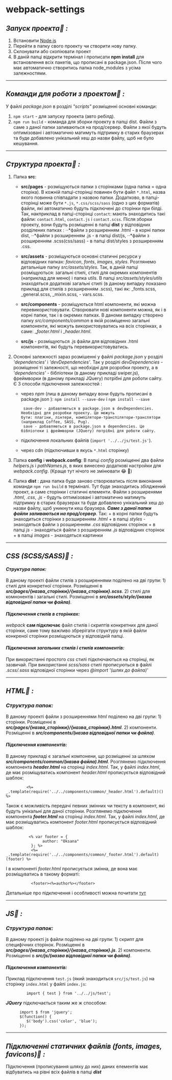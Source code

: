 # webpack-settings

## **_Запуск проекта:information_desk_person: :_** 

1) Встановити [Node.js](https://nodejs.org/en/)
2) Перейти в папку свого проекту чи створити нову папку.
3) Склонувати або скопіювати проект
4) В даній папці відкрити термінал і прописати **npm install**  для встановлення всіх пакетів, що прописані в package.json. Після чого має автоматично створитись папка node_modules з усіма залежностями.

___

## **_Команди для роботи з проектом:information_desk_person: :_** 
   У файлі _package.json_ в розділі _"scripts"_ розміщенні основні команди:
1. `npm start` - для запуску проекта (авто ребілд).
2. `npm run build` - команда для зборки проекту в папці dist. Файли з саме з даної папки заливаються на прод/сервер. Файли з якої будуть оптимізовані і автоматично матимуть підтримку в старих браузерах та буде добавлено унікальний хеш до назви файлу, щоб не було кешування. 
___

## **_Структура проекта:information_desk_person: :_**
   1. Папка **src**:
         + **src/pages** - розміщуються папки з сторінками (одна папка = одна сторіка). В кожній папці-сторінці повинен бути файл `*.html`, назва якого повинна співпадати з назвою папки. Додатково, в папці-сторінці може бути `*.js`, `*.css/scss/sass` (одно з цих форматів) файли, які автоматично будуть підключені до сторінки при білді. Так, накприклад в папці-сторінці `contact`: мають знаходитись такі файли: `contact.html`, `contact.js` i `contact.scss`. 
                Після зборки проекту, вони будуть розміщенні в папці **dist** у відповідних розділених папках : 
                      ⋅⋅*файли з розширенням .html - в корні папки dist, 
                      ⋅⋅*файли з розширенням .js - в папці dist/js, 
                      ⋅⋅*файли з розширенням .scss(css/sass) - в папці dist/styles з розширенням .css.
                      
         + **src/assets** - розміщуються основні статичні ресурси у відповідних папках: _favicon_, _fonts_, _images_, _styles_.
                Розглянемо детальніше папку _src/assets/styles_. Так, в даній папці розміщуються: загальні стилі, стилі для окремих                     компонентів (наприклад для меню) і папка utils. В папці _src/assets/styles/utils_ знаходяться додаткові загальні стилі                   (в даному випадку показано приклад для стилів з розширенням .scss), такі як: _fonts.scss, _general.scss, _mixin.scss, -                 vars.scss. 
               
         + **src/components** - розміщуються html компоненти, які можна перевикористовувати. Створювати нові компоненти можна, як і в корні папки, так і в окремих папках. В даноми випадку створено папку _src/components/common_ в якій розміщенно загальні компоненти, які можуть використовуватись на всіх сторінках, а саме: __footer.html_ i __header.html_.
                              
         + **src/js** - розміщуються .js файли для відповідних .html компонентів, які будуть перевикористовуватись. 
         
   2. Основні залежності зараз розмішенні у файлі _package.json_ у розділі _'dependencies'_ i _'devDependencies'_. Так у розділі _devDependencies_ - розміщенні ті залежності, що необхідні для розробки проекту, а в  _'dependencies'_ - бібліотеки (в даному прикладі swiper.js), фреймворки (в даному прикладі JQuery) потрібні для роботи сайту.  
   Є 3 способи підключення залежностей :
        + через _npm_ (лиш в даному випадку вони будуть прописані в package.json ): `npm install --save-dev` i `npm install --save`
        
               save-dev - добавляються в package.json в devDependencies. Необхідні для розробки проекту. Це можуть                        бути: плагіни, лінтери, компілятори-транспілятори-транслятори (наприклад Coffee, SASS, Pug).
               save - добавляються в package.json в dependencies. Це бібліотеки і фреймворки (JQuery) потрібні для роботи сайту. 
                
        + підключення локальних файлів (`import '../../js/test.js'`).
          
        + через cdn (підключивши в якусь `*.html` сторінку)
        
  3. Папка **config** i **webpack.config**: В папці _config_ розміщенні два файли _helpers.js_ і _pathNames.js_, в яких винесено додаткові настройки для _webpack.config_. (Краще тут нічого не змінювати :joy: :pray:)
  
  4. Папка **dist** : дана папка буде заново створюватись після виконання команди `npm run build` в терміналі. Тут буде знаходитись збілджений проект, а саме сторінки і статичні елементи. Файли з розширенями _.html_,  _.css_, _.js_ - будуть оптимізовані і автоматично матимуть підтримку в старих браузерах та буде добавленo унікальний хеш до назви файлу, щоб уникнути кеш браузера. **_Саме з даної папки файли заливаються на прод/сервер_**. Так: 
          + в корні папки будуть знаходиться сторінки з розширенням _.html_
          + в папці _styles_ - знаходяться файли з розширенням _.css_ відповідних сторінок
          + в папці _js_ - знаходяться файли з розширенням _.js_ відповідних сторінок
          + в папці _images_ - знаходяться картинки


___
## **_CSS (SCSS/SASS):information_desk_person: :_** 

#### _Структура папок:_ 

   В даному проекті файли стилів з розширеннями поділено на дві групи:
      1) стилі для конкретної сторінки. Розміщенні в **_src/pages/{назва_сторінки}/{назва_сторінки}.scss_**.
      2) стилі для комнонентів і загальні стилі. Розміщенні в **_src/assets/style/(назва відповідної папки чи файла)_**.
      
#### _Підключення стилів в сторінках:_
   _webpack_ **сам підключає** файл стилів і скриптів конкретних для даної сторінки, саме тому важливо збрерігати структуру в якій файли конкреної сторінки розміщуються у відповідній папці. 

#### _Підключення загальних стилів і стилів компонентів:_ 
   При використанні простого _css_ стилі підключаються  на сторінці, як зазвичай. При використанні _scss/sass_ стилі прописуються в файлі _.scss/.sass_ відповідної сторінки через _@import '(шлях до файла)'_
   
___
## **_HTML:information_desk_person: :_** 

### _Структура папок:_ 
   В даному проекті файли з розширеннями _html_ поділено на дві групи:
      1) сторінки. Розміщенні в **_src/pages/{назва_сторінки}/{назва_сторінки}.html_**.
      2) компоненти. Розміщенні в **_src/components/(назва відповідної папки чи файла)_**.
#### _Підключення компонентів:_ 
   В даному прикладі є загальні компонени, що розміщенні за шляхом **_src/components/common/(назва файла).html_**. Розглянемо підключення компонента **_header.html_** на сторінці _index.html_. Так, у файлі _index.html_, де має розміщуватись компонент _header.html_ прописується відповідний шаблок: 
   
             <%= _.template(require('../../components/common/_header.html').default)() %>
 
 Також є можливість передачі певних змінних чи тексту в компонент, які будуть унікальні для даної сторінки. Розглянемо підключення компонента **_footer.html_** на сторінці _index.html_. Так, у файлі _index.html_, де має розміщуватись компонент _footer.html_ прописується відповідний шаблок: 
             
              <% var footer = {
                    author: "Oksana"
               }; %>
               <%= _.template(require('../../components/common/_footer.html').default)(footer) %>
   І в компоненті _footer.html_ прописується змінна, де вона має розміщуватись в такому форматі: 
               
               <footer><%=author%></footer>
  Детальніше про підключення і особливості можна почитати [тут](https://github.com/jantimon/html-webpack-plugin#writing-your-own-templates)             
___

## **_JS:information_desk_person: :_** 

### _Структура папок:_ 
   В даному проекті js файли поділено на дві групи:
      1) скрипт для специфічних сторінок. Розміщенні в **_src/pages/{назва_сторінки}/{назва_сторінки}.js_**.
      2) компоненти. Розміщенні в **_src/js/(назва відповідної папки чи файла)_**.

#### _Підключення компонентів:_ 
   Приклад підключення `test.js` (який знаходиться `src/js/test.js`) на сторінку `index.html` у файлі `index.js`: 
              
             import { test } from '../../js/test';
             
 **_JQuery_** підключається таким же ж способом:
 
          import $ from 'jquery';
          $(function() {
             $('body').css('color', 'blue');
          });
  ___
   
## **_Підключенні статичних файлів (fonts, images, favicons):information_desk_person: :_** 
   Підключення (прописування шляху до них) даних елементів має відбуватись на рівні всіх файлів в папці **_dist_**

